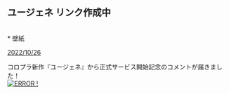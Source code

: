 

## ユージェネ リンク作成中

<br>
* 壁紙

[2022/10/26](https://twitter.com/yougene_colopl/status/1585150482347089920?s=20&t=PVH3pgEgpyKslKgRqVgBcQ)



コロプラ新作『ユージェネ』から正式サービス開始記念のコメントが届きました！<br>
[![ERROR !](http://img.youtube.com/vi/jp7q3eFVRVI/0.jpg)](https://www.youtube.com/watch?v=jp7q3eFVRVI)



